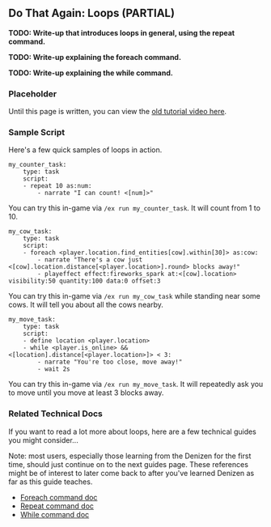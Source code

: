 Do That Again: Loops (PARTIAL)
--------------------

**TODO: Write-up that introduces loops in general, using the repeat command.**

**TODO: Write-up explaining the foreach command.**

**TODO: Write-up explaining the while command.**

### Placeholder

Until this page is written, you can view the [old tutorial video here](https://one.denizenscript.com/denizen/vids/Loops).

### Sample Script

Here's a few quick samples of loops in action.

```dscript_green
my_counter_task:
    type: task
    script:
    - repeat 10 as:num:
        - narrate "I can count! <[num]>"
```

You can try this in-game via `/ex run my_counter_task`. It will count from 1 to 10.

```dscript_green
my_cow_task:
    type: task
    script:
    - foreach <player.location.find_entities[cow].within[30]> as:cow:
        - narrate "There's a cow just <[cow].location.distance[<player.location>].round> blocks away!"
        - playeffect effect:fireworks_spark at:<[cow].location> visibility:50 quantity:100 data:0 offset:3
```

You can try this in-game via `/ex run my_cow_task` while standing near some cows. It will tell you about all the cows nearby.

```dscript_green
my_move_task:
    type: task
    script:
    - define location <player.location>
    - while <player.is_online> && <[location].distance[<player.location>]> < 3:
        - narrate "You're too close, move away!"
        - wait 2s
```

You can try this in-game via `/ex run my_move_task`. It will repeatedly ask you to move until you move at least 3 blocks away.

### Related Technical Docs

If you want to read a lot more about loops, here are a few technical guides you might consider...

Note: most users, especially those learning from the Denizen for the first time, should just continue on to the next guides page. These references might be of interest to later come back to after you've learned Denizen as far as this guide teaches.

- [Foreach command doc](https://meta.denizenscript.com/Docs/Commands/foreach)
- [Repeat command doc](https://meta.denizenscript.com/Docs/Commands/repeat)
- [While command doc](https://meta.denizenscript.com/Docs/Commands/while)
